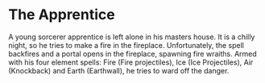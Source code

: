 # The Apprentice
A young sorcerer apprentice is left alone in his masters house. It is a chilly night, so he tries to make a fire in the fireplace. Unfortunately, the spell backfires and a portal opens in the fireplace, spawning fire wraiths. Armed with his four element spells: Fire (Fire projectiles), Ice (Ice Projectiles), Air (Knockback) and Earth (Earthwall), he tries to ward off the danger.
